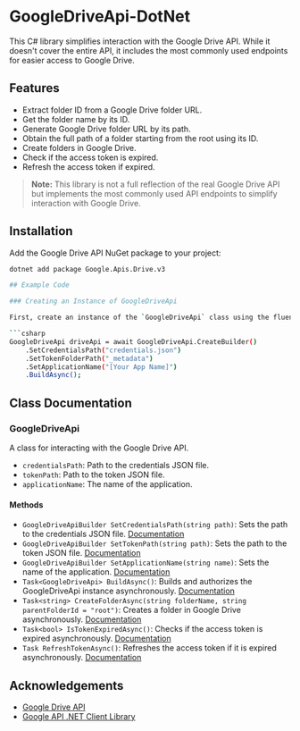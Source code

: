 # GoogleDriveApi-DotNet

This C# library simplifies interaction with the Google Drive API. While it doesn't cover the entire API, it includes the most commonly used endpoints for easier access to Google Drive.

## Features

- Extract folder ID from a Google Drive folder URL.
- Get the folder name by its ID.
- Generate Google Drive folder URL by its path.
- Obtain the full path of a folder starting from the root using its ID.
- Create folders in Google Drive.
- Check if the access token is expired.
- Refresh the access token if expired.

> **Note:** This library is not a full reflection of the real Google Drive API but implements the most commonly used API endpoints to simplify interaction with Google Drive.

## Installation

Add the Google Drive API NuGet package to your project:

```bash
dotnet add package Google.Apis.Drive.v3

## Example Code

### Creating an Instance of GoogleDriveApi

First, create an instance of the `GoogleDriveApi` class using the fluent builder pattern with your credentials and token paths:

```csharp
GoogleDriveApi driveApi = await GoogleDriveApi.CreateBuilder()
	.SetCredentialsPath("credentials.json")
	.SetTokenFolderPath("_metadata")
	.SetApplicationName("[Your App Name]")
	.BuildAsync();
```

## Class Documentation

### GoogleDriveApi

A class for interacting with the Google Drive API.

- `credentialsPath`: Path to the credentials JSON file.
- `tokenPath`: Path to the token JSON file.
- `applicationName`: The name of the application.

#### Methods

- `GoogleDriveApiBuilder SetCredentialsPath(string path)`: Sets the path to the credentials JSON file. [Documentation](https://developers.google.com/identity/protocols/oauth2)
- `GoogleDriveApiBuilder SetTokenPath(string path)`: Sets the path to the token JSON file. [Documentation](https://developers.google.com/api-client-library/dotnet/guide/aaa_oauth)
- `GoogleDriveApiBuilder SetApplicationName(string name)`: Sets the name of the application. [Documentation](https://developers.google.com/drive/api/v3/about-auth)
- `Task<GoogleDriveApi> BuildAsync()`: Builds and authorizes the GoogleDriveApi instance asynchronously. [Documentation](https://developers.google.com/identity/protocols/oauth2)
- `Task<string> CreateFolderAsync(string folderName, string parentFolderId = "root")`: Creates a folder in Google Drive asynchronously. [Documentation](https://developers.google.com/drive/api/v3/folder)
- `Task<bool> IsTokenExpiredAsync()`: Checks if the access token is expired asynchronously. [Documentation](https://developers.google.com/identity/protocols/oauth2)
- `Task RefreshTokenAsync()`: Refreshes the access token if it is expired asynchronously. [Documentation](https://developers.google.com/identity/protocols/oauth2)

## Acknowledgements

- [Google Drive API](https://developers.google.com/drive)
- [Google API .NET Client Library](https://github.com/googleapis/google-api-dotnet-client)
